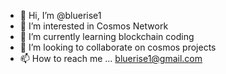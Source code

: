 - 👋 Hi, I’m @bluerise1
- 👀 I’m interested in Cosmos Network
- 🌱 I’m currently learning blockchain coding
- 💞️ I’m looking to collaborate on cosmos projects
- 📫 How to reach me ... bluerise1@gmail.com

<!---
bluerise1/bluerise1 is a ✨ special ✨ repository because its `README.md` (this file) appears on your GitHub profile.
You can click the Preview link to take a look at your changes.
--->

